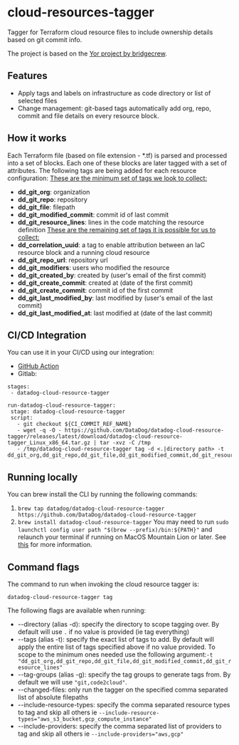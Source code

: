 # cloud-resources-tagger
Tagger for Terraform cloud resource files to include ownership details based on git commit info.

The project is based on the [Yor project by bridgecrew](https://github.com/bridgecrewio/yor).

## Features
* Apply tags and labels on infrastructure as code directory or list of selected files
* Change management: git-based tags automatically add org, repo, commit and file details on every resource block.

## How it works
Each Terraform file (based on file extension - *.tf) is parsed and processed into a set of blocks.
Each one of these blocks are later tagged with a set of attributes.
The following tags are being added for each resource configuration:
<u>These are the minimum set of tags we look to collect:</u>
* **dd_git_org**: organization 
* **dd_git_repo**: repository
* **dd_git_file**: filepath
* **dd_git_modified_commit**: commit id of last commit 
* **dd_git_resource_lines**: lines in the code matching the resource definition
<u>These are the remaining set of tags it is possible for us to collect:</u>
* **dd_correlation_uuid**: a tag to enable attribution between an IaC resource block and a running cloud resource
* **dd_git_repo_url**: repository url
* **dd_git_modifiers**: users who modified the resource 
* **dd_git_created_by**: created by (user's email of the first commit)
* **dd_git_create_commit**: created at (date of the first commit)
* **dd_git_create_commit**: commit id of the first commit
* **dd_git_last_modified_by**: last modified by (user's email of the last commit)
* **dd_git_last_modified_at**: last modified at (date of the last commit)

## CI/CD Integration
You can use it in your CI/CD using our integration:
* [GitHub Action](https://github.com/DataDog/datadog-cloud-resource-tagger-action)
* Gitlab: 
```
stages:
 - datadog-cloud-resource-tagger

run-datadog-cloud-resource-tagger:   
 stage: datadog-cloud-resource-tagger
 script:
   - git checkout ${CI_COMMIT_REF_NAME}
   - wget -q -O - https://github.com/DataDog/datadog-cloud-resource-tagger/releases/latest/download/datadog-cloud-resource-tagger_Linux_x86_64.tar.gz | tar -xvz -C /tmp
   - /tmp/datadog-cloud-resource-tagger tag -d <.|directory path> -t dd_git_org,dd_git_repo,dd_git_file,dd_git_modified_commit,dd_git_resource_lines
```

## Running locally
You can brew install the CLI by running the following commands:
1. `brew tap datadog/datadog-cloud-resource-tagger https://github.com/DataDog/datadog-cloud-resource-tagger`
2. `brew install datadog-cloud-resource-tagger`
You may need to run `sudo launchctl config user path "$(brew --prefix)/bin:${PATH}"` and relaunch your terminal if running on MacOS Mountain Lion or later. See [this](https://docs.brew.sh/FAQ#my-mac-apps-dont-find-homebrew-utilities) for more information.

## Command flags
The command to run when invoking the cloud resource tagger is:

`datadog-cloud-resource-tagger tag`

The following flags are available when running:
* --directory (alias -d): specify the directory to scope tagging over. By default will use `.` if no value is provided (ie tag everything)
* --tags (alias -t): specify the exact list of tags to add. By default will apply the entire list of tags specified above if no value provided. To scope to the minimum ones needed use the following argument:`-t "dd_git_org,dd_git_repo,dd_git_file,dd_git_modified_commit,dd_git_resource_lines"`
* --tag-groups (alias -g): specify the tag groups to generate tags from. By default we will use `"git,code2cloud"`.
* --changed-files: only run the tagger on the specified comma separated list of absolute filepaths
* --include-resource-types: specify the comma separated resource types to tag and skip all others ie `--include-resource-types="aws_s3_bucket,gcp_compute_instance"`
* --include-providers: specify the comma separated list of providers to tag and skip all others ie `--include-providers="aws,gcp"`
